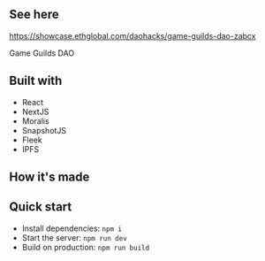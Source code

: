 ## See here
https://showcase.ethglobal.com/daohacks/game-guilds-dao-zabcx

Game Guilds DAO 

## Built with

- React
- NextJS
- Moralis
- SnapshotJS
- Fleek
- IPFS

## How it's made


## Quick start

- Install dependencies: `npm i`
- Start the server: `npm run dev`
- Build on production: `npm run build`
